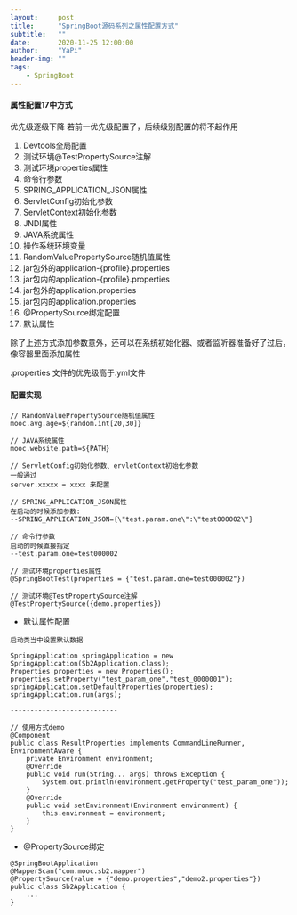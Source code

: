 ```yaml
---
layout:     post
title:      "SpringBoot源码系列之属性配置方式"
subtitle:   ""
date:       2020-11-25 12:00:00
author:     "YaPi"
header-img: ""
tags:
    - SpringBoot
---
```


#### 属性配置17中方式

优先级逐级下降
若前一优先级配置了，后续级别配置的将不起作用

1. Devtools全局配置
2. 测试环境@TestPropertySource注解
3. 测试环境properties属性
4. 命令行参数
5. SPRING_APPLICATION_JSON属性
6. ServletConfig初始化参数
7. ServletContext初始化参数
8. JNDI属性
9. JAVA系统属性
10. 操作系统环境变量
11. RandomValuePropertySource随机值属性
12. jar包外的application-{profile}.properties
13. jar包内的application-{profile}.properties
14. jar包外的application.properties
15. jar包内的application.properties
16. @PropertySource绑定配置
17. 默认属性

除了上述方式添加参数意外，还可以在系统初始化器、或者监听器准备好了过后，像容器里面添加属性


.properties 文件的优先级高于.yml文件

#### 配置实现

```
// RandomValuePropertySource随机值属性
mooc.avg.age=${random.int[20,30]}

// JAVA系统属性
mooc.website.path=${PATH}

// ServletConfig初始化参数、ervletContext初始化参数
一般通过
server.xxxxx = xxxx 来配置

// SPRING_APPLICATION_JSON属性
在启动的时候添加参数:
--SPRING_APPLICATION_JSON={\"test.param.one\":\"test000002\"}

// 命令行参数
启动的时候直接指定
--test.param.one=test000002

// 测试环境properties属性
@SpringBootTest(properties = {"test.param.one=test000002"})

// 测试环境@TestPropertySource注解
@TestPropertySource({demo.properties})
```


- 默认属性配置

```
启动类当中设置默认数据

SpringApplication springApplication = new SpringApplication(Sb2Application.class);
Properties properties = new Properties();
properties.setProperty("test_param_one","test_0000001");
springApplication.setDefaultProperties(properties);
springApplication.run(args);

---------------------------

// 使用方式demo
@Component
public class ResultProperties implements CommandLineRunner, EnvironmentAware {
    private Environment environment;
    @Override
    public void run(String... args) throws Exception {
        System.out.println(environment.getProperty("test_param_one"));
    }
    @Override
    public void setEnvironment(Environment environment) {
        this.environment = environment;
    }
}

```

- @PropertySource绑定

```
@SpringBootApplication
@MapperScan("com.mooc.sb2.mapper")
@PropertySource(value = {"demo.properties","demo2.properties"})
public class Sb2Application {
    ...
}
```
